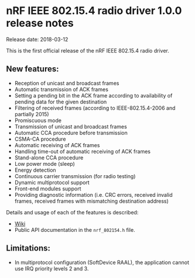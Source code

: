 # nRF IEEE 802.15.4 radio driver 1.0.0 release notes

Release date: 2018-03-12

This is the first official release of the nRF IEEE 802.15.4 radio driver.

## New features:

* Reception of unicast and broadcast frames
* Automatic transmission of ACK frames
* Setting a pending bit in the ACK frame according to availability of pending data for the given destination
* Filtering of received frames (according to IEEE-802.15.4-2006 and partially 2015)
* Promiscuous mode
* Transmission of unicast and broadcast frames
* Automatic CCA procedure before transmission
* CSMA-CA procedure
* Automatic receiving of ACK frames
* Handling time-out of automatic receiving of ACK frames
* Stand-alone CCA procedure
* Low power mode (sleep)
* Energy detection
* Continuous carrier transmission (for radio testing)
* Dynamic multiprotocol support
* Front-end modules support
* Providing diagnostic information (i.e. CRC errors, received invalid frames, received frames with mismatching destination address)

Details and usage of each of the features is described:
* [Wiki](https://github.com/NordicSemiconductor/nRF-IEEE-802.15.4-radio-driver/wiki)
* Public API documentation in the `nrf_802154.h` file.

## Limitations:
* In multiprotocol configuration (SoftDevice RAAL), the application cannot use IRQ priority levels 2 and 3.